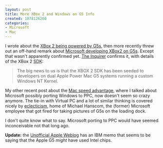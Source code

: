 ```yaml
--- 
layout: post
title: More XBox 2 and Windows on G5 Info
created: 1078126260
categories: 
- Microsoft
- Mac
---
```

<p>I wrote about the <a href="http://www.bmannconsulting.com/node/view/654" title="B. Mann Consulting: IBM to build chips for XBox 2">XBox 2 being powered by G5s</a>, then more recently threw out an off-hand remark about <a href="http://www.bmannconsulting.com/node/view/863" title="B. Mann Consulting: Media Server = Consumer Electronics = Sony should buy Apple">Microsoft developing XBox2 on G5s</a>. Except that wasn't apparently confirmed yet. <a href="http://www.theinquirer.net/?article=14407" title="The Inquirer: Xbox 2 SDK released on cool Apple Power Mac G5s">The Inquirer</a> confirms it, with details of the XBox 2 <acronym title="Software Development Kit">SDK</acronym>:</p>

<blockquote>
The big news to us is that the XBOX 2 SDK has been seeded to developers on dual Apple Power Mac G5 systems running a custom Windows NT Kernel.
</blockquote>

<p>My other recent post about the <a href="http://www.bmannconsulting.com/node/view/871" title="B. Mann Consulting: Does speed advantage mean Mac tipping point?">Mac speed advantage</a>, where I talked about Microsoft possibly porting Windows to PPC, now doesn't seem so crazy anymore. The tie-in with Virtual PC and a lot of similar thinking is covered nicely by <a href="http://www.michaelhanscom.com/eclecticism/2004/02/xbox2_g5hellipa.html" title="XBox2, G5...and Virtual PC?
">eclecticism</a>, home of Michael Hanscom, the (former) Microsoft employee that got fired for taking pictures of G5s on the loading dock.</p>

<!--break-->

<p>I don't quite know what to say. Microsoft porting to PPC would have seemed inconceivable not that long ago.</p>

<p><strong>Update:</strong> the <a href="http://apple.weblogsinc.com/entry/6425655111144188/">Unofficial Apple Weblog</a> has an IBM memo that seems to be saying that the Apple G5 <em>might</em> have used Intel chips.</p>
